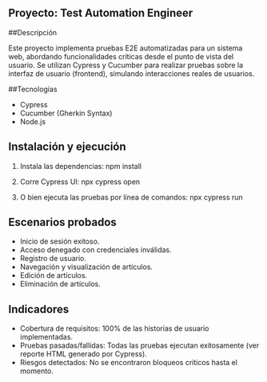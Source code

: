 ## Proyecto: Test Automation Engineer

##Descripción

Este proyecto implementa pruebas E2E automatizadas para un sistema web, abordando funcionalidades críticas desde el punto de vista del usuario. Se utilizan Cypress y Cucumber para realizar pruebas sobre la interfaz de usuario (frontend), simulando interacciones reales de usuarios.

##Tecnologías

- Cypress
- Cucumber (Gherkin Syntax)
- Node.js

## Instalación y ejecución

1. Instala las dependencias:
   npm install

2. Corre Cypress UI:
   npx cypress open

3. O bien ejecuta las pruebas por línea de comandos:
   npx cypress run

## Escenarios probados

- Inicio de sesión exitoso.
- Acceso denegado con credenciales inválidas.
- Registro de usuario.
- Navegación y visualización de artículos.
- Edición de artículos.
- Eliminación de artículos.

## Indicadores

- Cobertura de requisitos: 100% de las historias de usuario implementadas.
- Pruebas pasadas/fallidas: Todas las pruebas ejecutan exitosamente (ver reporte HTML generado por Cypress).
- Riesgos detectados: No se encontraron bloqueos críticos hasta el momento.


